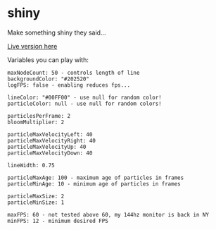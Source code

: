 # shiny
Make something shiny they said...

[Live version here](http://dustin.raimondi.rocks/shiny)

Variables you can play with:
```
maxNodeCount: 50 - controls length of line
backgroundColor: "#202520"
logFPS: false - enabling reduces fps...

lineColor: "#00FF00" - use null for random color!
particleColor: null - use null for random colors!

particlesPerFrame: 2
bloomMultiplier: 2

particleMaxVelocityLeft: 40 
particleMaxVelocityRight: 40 
particleMaxVelocityUp: 40 
particleMaxVelocityDown: 40 

lineWidth: 0.75

particleMaxAge: 100 - maximum age of particles in frames
particleMinAge: 10 - minimum age of particles in frames

particleMaxSize: 2
particleMinSize: 1

maxFPS: 60 - not tested above 60, my 144hz monitor is back in NY
minFPS: 12 - minimum desired FPS

